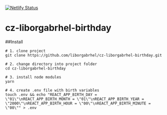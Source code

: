 [![Netlify Status](https://api.netlify.com/api/v1/badges/21fdbd78-3ac8-4a5d-9e88-332ebc2b4e1d/deploy-status)](https://app.netlify.com/sites/keen-kilby-a80600/deploys)

# cz-liborgabrhel-birthday

##Install
```shell script
# 1. clone project
git clone https://github.com/liborgabrhel/cz-liborgabrhel-birthday.git

# 2. change directory into project folder
cd cz-liborgabrhel-birthday

# 3. install node modules
yarn

# 4. create .env file with birth variables
touch .env && echo "REACT_APP_BIRTH_DAY = \"01\"\nREACT_APP_BIRTH_MONTH = \"01\"\nREACT_APP_BIRTH_YEAR = \"2000\"\nREACT_APP_BIRTH_HOUR = \"00\"\nREACT_APP_BIRTH_MINUTE = \"00\"" > .env

```
